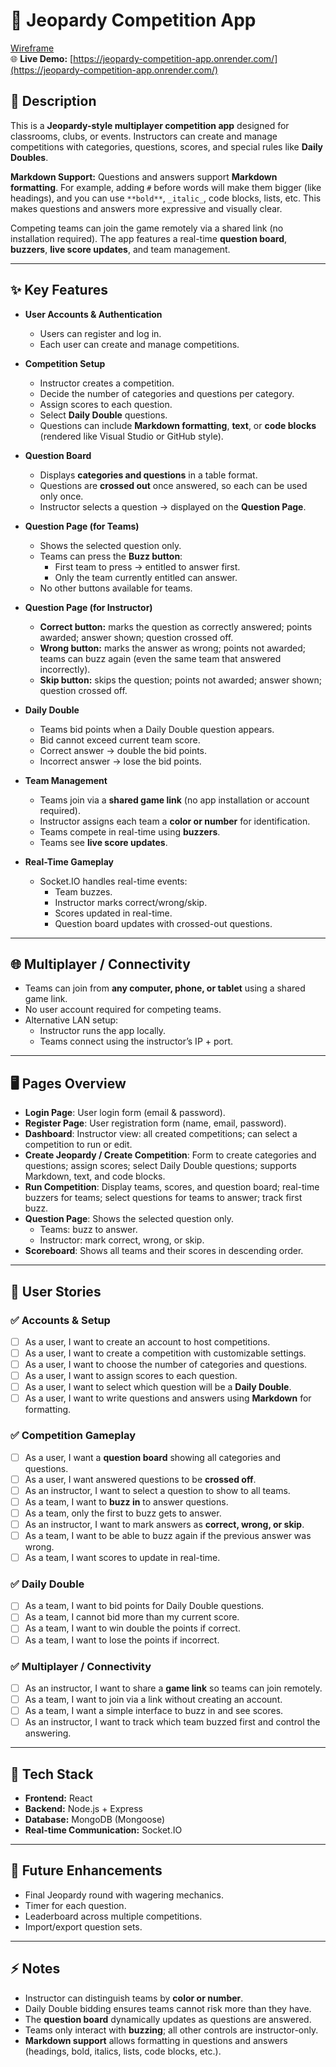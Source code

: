# 🎯 Jeopardy Competition App
[Wireframe](https://excalidraw.com/#json=8P05yYj6QJSbCXiCcbAPe,eQhRQan-bNK70FBB4pwwlg)  
🌐 **Live Demo:** [https://jeopardy-competition-app.onrender.com/](https://jeopardy-competition-app.onrender.com/)

## 📖 Description
This is a **Jeopardy-style multiplayer competition app** designed for classrooms, clubs, or events. Instructors can create and manage competitions with categories, questions, scores, and special rules like **Daily Doubles**.  

**Markdown Support:** Questions and answers support **Markdown formatting**. For example, adding `#` before words will make them bigger (like headings), and you can use `**bold**`, `_italic_`, code blocks, lists, etc. This makes questions and answers more expressive and visually clear.  

Competing teams can join the game remotely via a shared link (no installation required). The app features a real-time **question board**, **buzzers**, **live score updates**, and team management.

---

## ✨ Key Features

- **User Accounts & Authentication**
  - Users can register and log in.
  - Each user can create and manage competitions.

- **Competition Setup**
  - Instructor creates a competition.
  - Decide the number of categories and questions per category.
  - Assign scores to each question.
  - Select **Daily Double** questions.
  - Questions can include **Markdown formatting**, **text**, or **code blocks** (rendered like Visual Studio or GitHub style).

- **Question Board**
  - Displays **categories and questions** in a table format.
  - Questions are **crossed out** once answered, so each can be used only once.
  - Instructor selects a question → displayed on the **Question Page**.
  
- **Question Page (for Teams)**
  - Shows the selected question only.
  - Teams can press the **Buzz button**:
    - First team to press → entitled to answer first.
    - Only the team currently entitled can answer.
  - No other buttons available for teams.
  
- **Question Page (for Instructor)**
  - **Correct button:** marks the question as correctly answered; points awarded; answer shown; question crossed off.
  - **Wrong button:** marks the answer as wrong; points not awarded; teams can buzz again (even the same team that answered incorrectly).
  - **Skip button:** skips the question; points not awarded; answer shown; question crossed off.

- **Daily Double**
  - Teams bid points when a Daily Double question appears.
  - Bid cannot exceed current team score.
  - Correct answer → double the bid points.
  - Incorrect answer → lose the bid points.

- **Team Management**
  - Teams join via a **shared game link** (no app installation or account required).
  - Instructor assigns each team a **color or number** for identification.
  - Teams compete in real-time using **buzzers**.
  - Teams see **live score updates**.

- **Real-Time Gameplay**
  - Socket.IO handles real-time events:
    - Team buzzes.
    - Instructor marks correct/wrong/skip.
    - Scores updated in real-time.
    - Question board updates with crossed-out questions.

---

## 🌐 Multiplayer / Connectivity

- Teams can join from **any computer, phone, or tablet** using a shared game link.
- No user account required for competing teams.
- Alternative LAN setup:
  - Instructor runs the app locally.
  - Teams connect using the instructor’s IP + port.

---

## 🖥️ Pages Overview

- **Login Page**: User login form (email & password).  
- **Register Page**: User registration form (name, email, password).  
- **Dashboard**: Instructor view: all created competitions; can select a competition to run or edit.  
- **Create Jeopardy / Create Competition**: Form to create categories and questions; assign scores; select Daily Double questions; supports Markdown, text, and code blocks.  
- **Run Competition**: Display teams, scores, and question board; real-time buzzers for teams; select questions for teams to answer; track first buzz.  
- **Question Page**: Shows the selected question only.  
  - Teams: buzz to answer.  
  - Instructor: mark correct, wrong, or skip.  
- **Scoreboard**: Shows all teams and their scores in descending order.

---

## 👤 User Stories

### ✅ Accounts & Setup
- [ ] As a user, I want to create an account to host competitions.
- [ ] As a user, I want to create a competition with customizable settings.
- [ ] As a user, I want to choose the number of categories and questions.
- [ ] As a user, I want to assign scores to each question.
- [ ] As a user, I want to select which question will be a **Daily Double**.
- [ ] As a user, I want to write questions and answers using **Markdown** for formatting.

### ✅ Competition Gameplay
- [ ] As a user, I want a **question board** showing all categories and questions.
- [ ] As a user, I want answered questions to be **crossed off**.
- [ ] As an instructor, I want to select a question to show to all teams.
- [ ] As a team, I want to **buzz in** to answer questions.
- [ ] As a team, only the first to buzz gets to answer.
- [ ] As an instructor, I want to mark answers as **correct, wrong, or skip**.
- [ ] As a team, I want to be able to buzz again if the previous answer was wrong.
- [ ] As a team, I want scores to update in real-time.

### ✅ Daily Double
- [ ] As a team, I want to bid points for Daily Double questions.
- [ ] As a team, I cannot bid more than my current score.
- [ ] As a team, I want to win double the points if correct.
- [ ] As a team, I want to lose the points if incorrect.

### ✅ Multiplayer / Connectivity
- [ ] As an instructor, I want to share a **game link** so teams can join remotely.
- [ ] As a team, I want to join via a link without creating an account.
- [ ] As a team, I want a simple interface to buzz in and see scores.
- [ ] As an instructor, I want to track which team buzzed first and control the answering.

---

## 🚀 Tech Stack

- **Frontend:** React  
- **Backend:** Node.js + Express  
- **Database:** MongoDB (Mongoose)  
- **Real-time Communication:** Socket.IO  

---

## 🔮 Future Enhancements

- Final Jeopardy round with wagering mechanics.
- Timer for each question.
- Leaderboard across multiple competitions.
- Import/export question sets.

---

## ⚡ Notes

- Instructor can distinguish teams by **color or number**.  
- Daily Double bidding ensures teams cannot risk more than they have.  
- The **question board** dynamically updates as questions are answered.  
- Teams only interact with **buzzing**; all other controls are instructor-only.  
- **Markdown support** allows formatting in questions and answers (headings, bold, italics, lists, code blocks, etc.).
